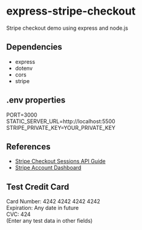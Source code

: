 # express-stripe-checkout

Stripe checkout demo using express and node.js

## Dependencies

- express
- dotenv
- cors
- stripe

## .env properties

PORT=3000  
STATIC_SERVER_URL=http://localhost:5500
STRIPE_PRIVATE_KEY=YOUR_PRIVATE_KEY

## References

- [Stripe Checkout Sessions API Guide](<[https://](https://docs.stripe.com/api/checkout/sessions/create)>)
- [Stripe Account Dashboard](https://dashboard.stripe.com/login)

## Test Credit Card

Card Number: 4242 4242 4242 4242  
Expiration: Any date in future  
CVC: 424  
(Enter any test data in other fields)
